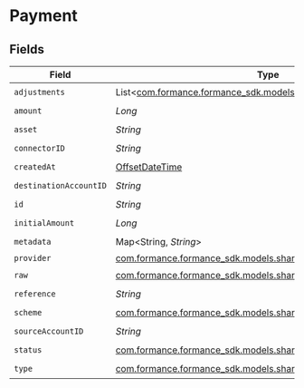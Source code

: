 # Payment


## Fields

| Field                                                                                                       | Type                                                                                                        | Required                                                                                                    | Description                                                                                                 | Example                                                                                                     |
| ----------------------------------------------------------------------------------------------------------- | ----------------------------------------------------------------------------------------------------------- | ----------------------------------------------------------------------------------------------------------- | ----------------------------------------------------------------------------------------------------------- | ----------------------------------------------------------------------------------------------------------- |
| `adjustments`                                                                                               | List<[com.formance.formance_sdk.models.shared.PaymentAdjustment](../../models/shared/PaymentAdjustment.md)> | :heavy_check_mark:                                                                                          | N/A                                                                                                         |                                                                                                             |
| `amount`                                                                                                    | *Long*                                                                                                      | :heavy_check_mark:                                                                                          | N/A                                                                                                         | 100                                                                                                         |
| `asset`                                                                                                     | *String*                                                                                                    | :heavy_check_mark:                                                                                          | N/A                                                                                                         | USD                                                                                                         |
| `connectorID`                                                                                               | *String*                                                                                                    | :heavy_check_mark:                                                                                          | N/A                                                                                                         |                                                                                                             |
| `createdAt`                                                                                                 | [OffsetDateTime](https://docs.oracle.com/javase/8/docs/api/java/time/OffsetDateTime.html)                   | :heavy_check_mark:                                                                                          | N/A                                                                                                         |                                                                                                             |
| `destinationAccountID`                                                                                      | *String*                                                                                                    | :heavy_check_mark:                                                                                          | N/A                                                                                                         |                                                                                                             |
| `id`                                                                                                        | *String*                                                                                                    | :heavy_check_mark:                                                                                          | N/A                                                                                                         | XXX                                                                                                         |
| `initialAmount`                                                                                             | *Long*                                                                                                      | :heavy_check_mark:                                                                                          | N/A                                                                                                         | 100                                                                                                         |
| `metadata`                                                                                                  | Map<String, *String*>                                                                                       | :heavy_check_mark:                                                                                          | N/A                                                                                                         |                                                                                                             |
| `provider`                                                                                                  | [com.formance.formance_sdk.models.shared.Connector](../../models/shared/Connector.md)                       | :heavy_minus_sign:                                                                                          | N/A                                                                                                         |                                                                                                             |
| `raw`                                                                                                       | [com.formance.formance_sdk.models.shared.Raw](../../models/shared/Raw.md)                                   | :heavy_check_mark:                                                                                          | N/A                                                                                                         |                                                                                                             |
| `reference`                                                                                                 | *String*                                                                                                    | :heavy_check_mark:                                                                                          | N/A                                                                                                         |                                                                                                             |
| `scheme`                                                                                                    | [com.formance.formance_sdk.models.shared.PaymentScheme](../../models/shared/PaymentScheme.md)               | :heavy_check_mark:                                                                                          | N/A                                                                                                         |                                                                                                             |
| `sourceAccountID`                                                                                           | *String*                                                                                                    | :heavy_check_mark:                                                                                          | N/A                                                                                                         |                                                                                                             |
| `status`                                                                                                    | [com.formance.formance_sdk.models.shared.PaymentStatus](../../models/shared/PaymentStatus.md)               | :heavy_check_mark:                                                                                          | N/A                                                                                                         |                                                                                                             |
| `type`                                                                                                      | [com.formance.formance_sdk.models.shared.PaymentType](../../models/shared/PaymentType.md)                   | :heavy_check_mark:                                                                                          | N/A                                                                                                         |                                                                                                             |
